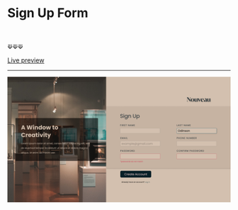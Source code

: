 # Sign Up Form

<br />

⟱⟱⟱

[Live preview](https://acdeguia.github.io/sign-up-form)

<hr>

![Screenshot](https://github.com/acdeguia/sign-up-form/blob/main/images/Sign%20Up%20Form.png)